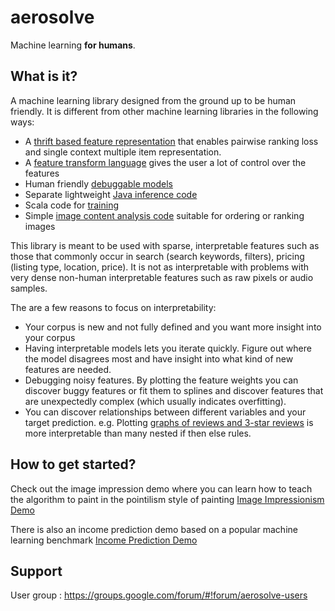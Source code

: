 aerosolve
=========

Machine learning **for humans**.

What is it?
-----------

A machine learning library designed from the ground up to be human friendly.
It is different from other machine learning libraries in the following ways:

  * A [thrift based feature representation](https://github.com/airbnb/aerosolve/tree/master/core/src/main/thrift) that enables pairwise ranking loss and single context multiple item representation.
  * A [feature transform language](https://github.com/airbnb/aerosolve/tree/master/core/src/main/java/com/airbnb/aerosolve/core/transforms) gives the user a lot of control over the features
  * Human friendly [debuggable models](https://github.com/airbnb/aerosolve/tree/master/core/src/main/java/com/airbnb/aerosolve/core/models)
  * Separate lightweight [Java inference code](https://github.com/airbnb/aerosolve/tree/master/core/src/main/java/com/airbnb/aerosolve/core)
  * Scala code for [training](https://github.com/airbnb/aerosolve/tree/master/training/src/main/scala/com/airbnb/aerosolve/training)
  * Simple [image content analysis code](https://github.com/airbnb/aerosolve/tree/master/core/src/main/java/com/airbnb/aerosolve/core/images) suitable for ordering or ranking images

This library is meant to be used with sparse, interpretable features such as those that commonly occur in search
(search keywords, filters), pricing (listing type, location, price). It is not as interpretable with problems with very dense
non-human interpretable features such as raw pixels or audio samples.

The are a few reasons to focus on interpretability:

  * Your corpus is new and not fully defined and you want more insight into your corpus
  * Having interpretable models lets you iterate quickly. Figure out where the model disagrees most and have insight into what kind of new features are needed.
  * Debugging noisy features. By plotting the feature weights you can discover buggy features or fit them to splines and discover features that are unexpectedly complex (which usually indicates overfitting).
  * You can discover relationships between different variables and your target prediction. e.g. Plotting [graphs of reviews and 3-star reviews](http://airbnb.github.io/aerosolve/) is more interpretable than many nested if then else rules.

How to get started?
-------------------

Check out the image impression demo where you can learn how to teach
the algorithm to paint in the pointilism style of painting
[Image Impressionism Demo](https://github.com/airbnb/aerosolve/tree/master/demo/image_impressionism)

There is also an income prediction demo based on a popular
machine learning benchmark
[Income Prediction Demo](https://github.com/airbnb/aerosolve/tree/master/demo/income_prediction)

Support
-------

User group : https://groups.google.com/forum/#!forum/aerosolve-users
